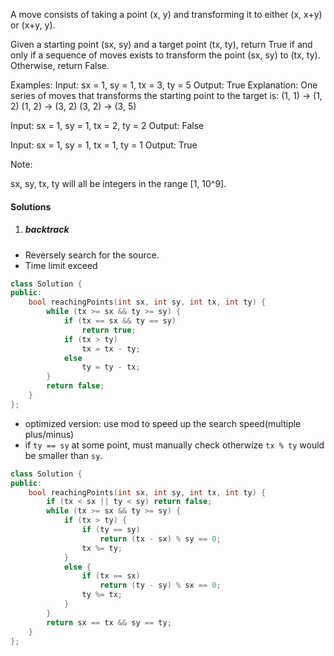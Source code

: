 A move consists of taking a point (x, y) and transforming it to either (x, x+y) or (x+y, y).

Given a starting point (sx, sy) and a target point (tx, ty), return True if and only if a sequence of moves exists to transform the point (sx, sy) to (tx, ty). Otherwise, return False.

Examples:
Input: sx = 1, sy = 1, tx = 3, ty = 5
Output: True
Explanation:
One series of moves that transforms the starting point to the target is:
(1, 1) -> (1, 2)
(1, 2) -> (3, 2)
(3, 2) -> (3, 5)

Input: sx = 1, sy = 1, tx = 2, ty = 2
Output: False

Input: sx = 1, sy = 1, tx = 1, ty = 1
Output: True

Note:

sx, sy, tx, ty will all be integers in the range [1, 10^9].

#### Solutions

1. ##### backtrack

- Reversely search for the source.
- Time limit exceed

```c++
class Solution {
public:
    bool reachingPoints(int sx, int sy, int tx, int ty) {
        while (tx >= sx && ty >= sy) {
            if (tx == sx && ty == sy)
                return true;
            if (tx > ty)
                tx = tx - ty;
            else
                ty = ty - tx;
        }
        return false;
    }
};
```

- optimized version: use mod to speed up the search speed(multiple plus/minus)
- if `ty == sy` at some point, must manually check otherwize `tx % ty` would be smaller than `sy`.

```c++
class Solution {
public:
    bool reachingPoints(int sx, int sy, int tx, int ty) {
        if (tx < sx || ty < sy) return false;
        while (tx >= sx && ty >= sy) {
            if (tx > ty) {
                if (ty == sy)
                    return (tx - sx) % sy == 0;
                tx %= ty;
            }
            else {
                if (tx == sx)
                    return (ty - sy) % sx == 0;
                ty %= tx;
            }
        }
        return sx == tx && sy == ty;
    }
};
```